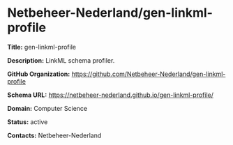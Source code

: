 # Netbeheer-Nederland/gen-linkml-profile

**Title:** gen-linkml-profile

**Description:** LinkML schema profiler.

**GitHub Organization:** https://github.com/Netbeheer-Nederland/gen-linkml-profile

**Schema URL:** https://netbeheer-nederland.github.io/gen-linkml-profile/



**Domain:** Computer Science

**Status:** active



**Contacts:** Netbeheer-Nederland
